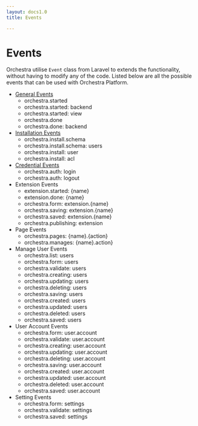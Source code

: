 ```yaml
---
layout: docs1.0
title: Events

---
```


# Events

Orchestra utilise `Event` class from Laravel to extends the functionality, without having to modify any of the code. 
Listed below are all the possible events that can be used with Orchestra Platform.

* [General Events](/docs/1.0/events/general)
	- orchestra.started
	- orchestra.started: backend
	- orchestra.started: view
	- orchestra.done
	- orchestra.done: backend
* [Installation Events](/docs/1.0/events/install)
	- orchestra.install.schema
	- orchestra.install.schema: users
	- orchestra.install: user
	- orchestra.install: acl
* [Credential Events](/bundocs/orchestra/events/credential)
	- orchestra.auth: login
	- orchestra.auth: logout
* Extension Events
	- extension.started: {name}
	- extension.done: {name}
	- orchestra.form: extension.{name}
	- orchestra.saving: extension.{name}
	- orchestra.saved: extension.{name}
	- orchestra.publishing: extension
* Page Events
	- orchestra.pages: {name}.{action}
	- orchestra.manages: {name}.action}
* Manage User Events
	- orchestra.list: users
	- orchestra.form: users
	- orchestra.validate: users
	- orchestra.creating: users
	- orchestra.updating: users
	- orchestra.deleting: users
	- orchestra.saving: users
	- orchestra.created: users
	- orchestra.updated: users
	- orchestra.deleted: users
	- orchestra.saved: users
* User Account Events
	- orchestra.form: user.account
	- orchestra.validate: user.account
	- orchestra.creating: user.account
	- orchestra.updating: user.account
	- orchestra.deleting: user.account
	- orchestra.saving: user.account
	- orchestra.created: user.account
	- orchestra.updated: user.account
	- orchestra.deleted: user.account
	- orchestra.saved: user.account
* Setting Events
	- orchestra.form: settings
	- orchestra.validate: settings
	- orchestra.saved: settings
